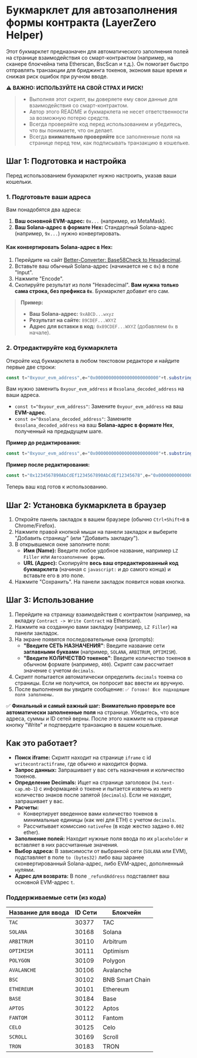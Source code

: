 # Букмарклет для автозаполнения формы контракта (LayerZero Helper)

Этот букмарклет предназначен для автоматического заполнения полей на странице взаимодействия со смарт-контрактом (например, на сканере блокчейна типа Etherscan, BscScan и т.д.). Он помогает быстро отправлять транзакции для бриджинга токенов, экономя ваше время и снижая риск ошибок при ручном вводе.

⚠️ **ВАЖНО: ИСПОЛЬЗУЙТЕ НА СВОЙ СТРАХ И РИСК!**
> *   Выполняя этот скрипт, вы доверяете ему свои данные для взаимодействия со смарт-контрактом.
> *   Автор этого README и букмарклета не несет ответственности за возможную потерю средств.
> *   Всегда проверяйте код перед использованием и убедитесь, что вы понимаете, что он делает.
> *   Всегда **внимательно проверяйте** все заполненные поля на странице перед тем, как подписывать транзакцию в кошельке.

## Шаг 1: Подготовка и настройка

Перед использованием букмарклет нужно настроить, указав ваши кошельки.

### 1. Подготовьте ваши адреса

Вам понадобятся два адреса:
1.  **Ваш основной EVM-адрес:** `0x...` (например, из MetaMask).
2.  **Ваш Solana-адрес в формате Hex:** Стандартный Solana-адрес (например, `9x...`) нужно конвертировать.

#### Как конвертировать Solana-адрес в Hex:
1.  Перейдите на сайт [Better-Converter: Base58Check to Hexadecimal](https://www.better-converter.com/Encoders-Decoders/Base58Check-to-Hexadecimal-Decoder).
2.  Вставьте ваш обычный Solana-адрес (начинается не с `0x`) в поле "Input".
3.  Нажмите "Encode".
4.  Скопируйте результат из поля "Hexadecimal". **Вам нужна только сама строка, без префикса `0x`**. Букмарклет добавит его сам.

> **Пример:**
> *   **Ваш Solana-адрес:** `9xABCD...wxyz`
> *   **Результат на сайте:** `89CDEF...WXYZ`
> *   **Адрес для вставки в код:** `0x89CDEF...WXYZ` (добавляем `0x` в начале).

### 2. Отредактируйте код букмарклета

Откройте код букмарклета в любом текстовом редакторе и найдите первые две строки:

```javascript
const t="0xyour_evm_address",e="0x000000000000000000000000"+t.substring(2),o="0xsolana_decoded_address", ...
```

Вам нужно заменить `0xyour_evm_address` и `0xsolana_decoded_address` на ваши адреса.

*   `const t="0xyour_evm_address"`: Замените `0xyour_evm_address` на ваш **EVM-адрес**.
*   `const o="0xsolana_decoded_address"`: Замените `0xsolana_decoded_address` на ваш **Solana-адрес в формате Hex**, полученный на предыдущем шаге.

**Пример до редактирования:**
```javascript
const t="0xyour_evm_address",e="0x000000000000000000000000"+t.substring(2),o="0xsolana_decoded_address", ...
```

**Пример после редактирования:**
```javascript
const t="0x1234567890AbCdEf1234567890AbCdEf12345678",e="0x000000000000000000000000"+t.substring(2),o="0x89CDEFabcd1234567890AbCdEf1234567890AbCdEf", ...
```

Теперь ваш код готов к использованию.

## Шаг 2: Установка букмарклета в браузер

1.  Откройте панель закладок в вашем браузере (обычно `Ctrl+Shift+B` в Chrome/Firefox).
2.  Нажмите правой кнопкой мыши на панели закладок и выберите "Добавить страницу" (или "Добавить закладку").
3.  В открывшемся окне заполните поля:
    *   **Имя (Name):** Введите любое удобное название, например `LZ Filler` или `Автозаполнение формы`.
    *   **URL (Адрес):** Скопируйте **весь ваш отредактированный код букмарклета** (начиная с `javascript:` и до самого конца) и вставьте его в это поле.
4.  Нажмите "Сохранить". На панели закладок появится новая кнопка.

## Шаг 3: Использование

1.  Перейдите на страницу взаимодействия с контрактом (например, на вкладку `Contract -> Write Contract` на Etherscan).
2.  Нажмите на созданную вами закладку (например, `LZ Filler`) на панели закладок.
3.  На экране появятся последовательные окна (prompts):
    *   **"Введите СЕТЬ НАЗНАЧЕНИЯ"**: Введите название сети **заглавными буквами** (например, `SOLANA`, `ARBITRUM`, `OPTIMISM`).
    *   **"Введите КОЛИЧЕСТВО токенов"**: Введите количество токенов в обычном формате (например, `400`). Скрипт сам рассчитает значение с учетом `decimals`.
4.  Скрипт попытается автоматически определить `decimals` токена со страницы. Если не получится, он попросит вас ввести их вручную.
5.  После выполнения вы увидите сообщение: `✅ Готово! Все подходящие поля заполнены.`

✅ **Финальный и самый важный шаг:**
**Внимательно проверьте все автоматически заполненные поля** на странице. Убедитесь, что все адреса, суммы и ID сетей верны. После этого нажмите на странице кнопку "Write" и подтвердите транзакцию в вашем кошельке.

## Как это работает?

*   **Поиск iframe:** Скрипт находит на странице `iframe` с id `writecontractiframe`, где обычно и находится форма.
*   **Запрос данных:** Запрашивает у вас сеть назначения и количество токенов.
*   **Определение Decimals:** Ищет на странице заголовок (`h4.text-cap.mb-1`) с информацией о токене и пытается извлечь из него количество знаков после запятой (`decimals`). Если не находит, запрашивает у вас.
*   **Расчеты:**
    *   Конвертирует введенное вами количество токенов в минимальные единицы (как wei для ETH) с учетом `decimals`.
    *   Рассчитывает комиссию `nativeFee` (в коде жестко задано `0.002` ether).
*   **Заполнение полей:** Находит нужные поля ввода по их `placeholder` и вставляет в них рассчитанные значения.
*   **Выбор адреса:** В зависимости от выбранной сети (`SOLANA` или EVM), подставляет в поле `to (bytes32)` либо ваш заранее сконвертированный Solana-адрес, либо EVM-адрес, дополненный нулями.
*   **Адрес для возврата:** В поле `_refundAddress` подставляет ваш основной EVM-адрес `t`.

### Поддерживаемые сети (из кода)

| Название для ввода | ID Сети | Блокчейн      |
| ------------------ | ------- | ------------- |
| `TAC`              | 30377   | TAC           |
| `SOLANA`           | 30168   | Solana        |
| `ARBITRUM`         | 30110   | Arbitrum      |
| `OPTIMISM`         | 30111   | Optimism      |
| `POLYGON`          | 30109   | Polygon       |
| `AVALANCHE`        | 30106   | Avalanche     |
| `BSC`              | 30102   | BNB Smart Chain |
| `ETHEREUM`         | 30101   | Ethereum      |
| `BASE`             | 30184   | Base          |
| `APTOS`            | 30122   | Aptos         |
| `FANTOM`           | 30112   | Fantom        |
| `CELO`             | 30125   | Celo          |
| `SCROLL`           | 30169   | Scroll        |
| `TRON`             | 30183   | TRON          |
